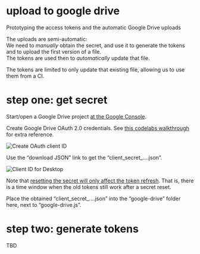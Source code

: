 # upload to google drive

Prototyping the access tokens and the automatic Google Drive uploads

The uploads are semi-automatic:  
We need to *manually* obtain the secret, and use it to generate the tokens and to upload the first version of a file.  
The tokens are used then to *automatically* update that file.

The tokens are limited to only update that existing file, allowing us to use them from a CI.

# step one: get secret

Start/open a Google Drive project [at the Google Console](http://console.developers.google.com/start/api?id=drive).

Create Google Drive OAuth 2.0 credentials. See [this codelabs walkthrough](https://codelabs.developers.google.com/codelabs/gsuite-apis-intro#6) for extra reference.

![Create OAuth client ID](https://i.imgur.com/iMcyCBU.png)

Use the “download JSON” link to get the “client_secret_….json”.

![Client ID for Desktop](https://i.imgur.com/R4AC1LB.png)

Note that [resetting the secret will only affect the token refresh](https://github.com/googleapis/google-api-dotnet-client/issues/1152#issuecomment-360501210). That is, there is a time window when the old tokens still work after a secret reset.

Place the obtained “client_secret_….json” into the “google-drive” folder here, next to “google-drive.js”.

# step two: generate tokens

TBD
